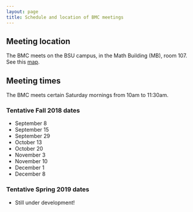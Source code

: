 ```yaml
---
layout: page
title: Schedule and location of BMC meetings
---
```


## Meeting location

The BMC meets on the BSU campus, in the Math Building (MB), room 107. See this [map](https://www.google.com/maps/d/edit?mid=zCVBwvqNw2CA.kLB8VJqTEdkU).

## Meeting times

The BMC meets certain Saturday mornings from 10am to 11:30am.

### Tentative Fall 2018 dates

* September 8
* September 15
* September 29
* October 13
* October 20
* November 3
* November 10
* December 1
* December 8

### Tentative Spring 2019 dates

* Still under development!
